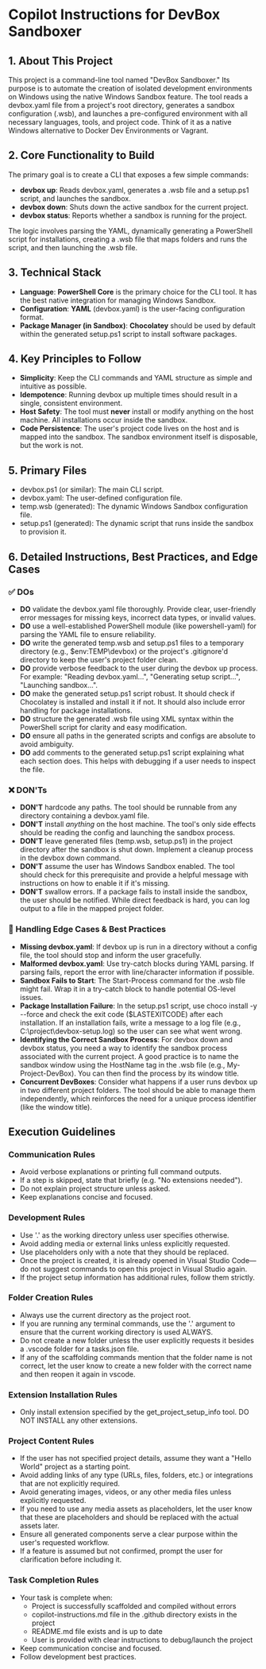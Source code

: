 # Copilot Instructions for DevBox Sandboxer

## 1. About This Project

This project is a command-line tool named "DevBox Sandboxer." Its purpose is to automate the creation of isolated development environments on Windows using the native Windows Sandbox feature. The tool reads a devbox.yaml file from a project's root directory, generates a sandbox configuration (.wsb), and launches a pre-configured environment with all necessary languages, tools, and project code. Think of it as a native Windows alternative to Docker Dev Environments or Vagrant.

## 2. Core Functionality to Build

The primary goal is to create a CLI that exposes a few simple commands:

- **devbox up**: Reads devbox.yaml, generates a .wsb file and a setup.ps1 script, and launches the sandbox.
- **devbox down**: Shuts down the active sandbox for the current project.
- **devbox status**: Reports whether a sandbox is running for the project.

The logic involves parsing the YAML, dynamically generating a PowerShell script for installations, creating a .wsb file that maps folders and runs the script, and then launching the .wsb file.

## 3. Technical Stack

- **Language**: **PowerShell Core** is the primary choice for the CLI tool. It has the best native integration for managing Windows Sandbox.
- **Configuration**: **YAML** (devbox.yaml) is the user-facing configuration format.
- **Package Manager (in Sandbox)**: **Chocolatey** should be used by default within the generated setup.ps1 script to install software packages.

## 4. Key Principles to Follow

- **Simplicity**: Keep the CLI commands and YAML structure as simple and intuitive as possible.
- **Idempotence**: Running devbox up multiple times should result in a single, consistent environment.
- **Host Safety**: The tool must **never** install or modify anything on the host machine. All installations occur inside the sandbox.
- **Code Persistence**: The user's project code lives on the host and is mapped into the sandbox. The sandbox environment itself is disposable, but the work is not.

## 5. Primary Files

- devbox.ps1 (or similar): The main CLI script.
- devbox.yaml: The user-defined configuration file.
- temp.wsb (generated): The dynamic Windows Sandbox configuration file.
- setup.ps1 (generated): The dynamic script that runs inside the sandbox to provision it.

## 6. Detailed Instructions, Best Practices, and Edge Cases

### ✅ DOs

- **DO** validate the devbox.yaml file thoroughly. Provide clear, user-friendly error messages for missing keys, incorrect data types, or invalid values.
- **DO** use a well-established PowerShell module (like powershell-yaml) for parsing the YAML file to ensure reliability.
- **DO** write the generated temp.wsb and setup.ps1 files to a temporary directory (e.g., $env:TEMP\devbox) or the project's .gitignore'd directory to keep the user's project folder clean.
- **DO** provide verbose feedback to the user during the devbox up process. For example: "Reading devbox.yaml...", "Generating setup script...", "Launching sandbox...".
- **DO** make the generated setup.ps1 script robust. It should check if Chocolatey is installed and install it if not. It should also include error handling for package installations.
- **DO** structure the generated .wsb file using XML syntax within the PowerShell script for clarity and easy modification.
- **DO** ensure all paths in the generated scripts and configs are absolute to avoid ambiguity.
- **DO** add comments to the generated setup.ps1 script explaining what each section does. This helps with debugging if a user needs to inspect the file.

### ❌ DON'Ts

- **DON'T** hardcode any paths. The tool should be runnable from any directory containing a devbox.yaml file.
- **DON'T** install *anything* on the host machine. The tool's only side effects should be reading the config and launching the sandbox process.
- **DON'T** leave generated files (temp.wsb, setup.ps1) in the project directory after the sandbox is shut down. Implement a cleanup process in the devbox down command.
- **DON'T** assume the user has Windows Sandbox enabled. The tool should check for this prerequisite and provide a helpful message with instructions on how to enable it if it's missing.
- **DON'T** swallow errors. If a package fails to install inside the sandbox, the user should be notified. While direct feedback is hard, you can log output to a file in the mapped project folder.

### 🧠 Handling Edge Cases & Best Practices

- **Missing devbox.yaml**: If devbox up is run in a directory without a config file, the tool should stop and inform the user gracefully.
- **Malformed devbox.yaml**: Use try-catch blocks during YAML parsing. If parsing fails, report the error with line/character information if possible.
- **Sandbox Fails to Start**: The Start-Process command for the .wsb file might fail. Wrap it in a try-catch block to handle potential OS-level issues.
- **Package Installation Failure**: In the setup.ps1 script, use choco install <package> -y --force and check the exit code ($LASTEXITCODE) after each installation. If an installation fails, write a message to a log file (e.g., C:\project\devbox-setup.log) so the user can see what went wrong.
- **Identifying the Correct Sandbox Process**: For devbox down and devbox status, you need a way to identify the sandbox process associated with the current project. A good practice is to name the sandbox window using the HostName tag in the .wsb file (e.g., My-Project-DevBox). You can then find the process by its window title.
- **Concurrent DevBoxes**: Consider what happens if a user runs devbox up in two different project folders. The tool should be able to manage them independently, which reinforces the need for a unique process identifier (like the window title).

## Execution Guidelines

### Communication Rules
- Avoid verbose explanations or printing full command outputs.
- If a step is skipped, state that briefly (e.g. "No extensions needed").
- Do not explain project structure unless asked.
- Keep explanations concise and focused.

### Development Rules
- Use '.' as the working directory unless user specifies otherwise.
- Avoid adding media or external links unless explicitly requested.
- Use placeholders only with a note that they should be replaced.
- Once the project is created, it is already opened in Visual Studio Code—do not suggest commands to open this project in Visual Studio again.
- If the project setup information has additional rules, follow them strictly.

### Folder Creation Rules
- Always use the current directory as the project root.
- If you are running any terminal commands, use the '.' argument to ensure that the current working directory is used ALWAYS.
- Do not create a new folder unless the user explicitly requests it besides a .vscode folder for a tasks.json file.
- If any of the scaffolding commands mention that the folder name is not correct, let the user know to create a new folder with the correct name and then reopen it again in vscode.

### Extension Installation Rules
- Only install extension specified by the get_project_setup_info tool. DO NOT INSTALL any other extensions.

### Project Content Rules
- If the user has not specified project details, assume they want a "Hello World" project as a starting point.
- Avoid adding links of any type (URLs, files, folders, etc.) or integrations that are not explicitly required.
- Avoid generating images, videos, or any other media files unless explicitly requested.
- If you need to use any media assets as placeholders, let the user know that these are placeholders and should be replaced with the actual assets later.
- Ensure all generated components serve a clear purpose within the user's requested workflow.
- If a feature is assumed but not confirmed, prompt the user for clarification before including it.

### Task Completion Rules
- Your task is complete when:
  - Project is successfully scaffolded and compiled without errors
  - copilot-instructions.md file in the .github directory exists in the project
  - README.md file exists and is up to date
  - User is provided with clear instructions to debug/launch the project
- Keep communication concise and focused.
- Follow development best practices.
